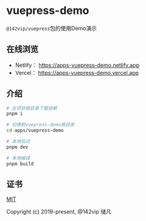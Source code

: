 # vuepress-demo

`@142vip/vuepress`包的使用Demo演示

## 在线浏览

- Netlify： <https://apps-vuepress-demo.netlify.app>
- Vercel： <https://apps-vuepress-demo.vercel.app>

## 介绍

```bash
# 在项目根目录下载依赖
pnpm i

# 切换到vuepress-demo根目录
cd apps/vuepress-demo

# 本地启动
pnpm dev

# 本地编译
pnpm build
```

## 证书

[MIT](https://opensource.org/license/MIT)

Copyright (c) 2019-present, @142vip 储凡
